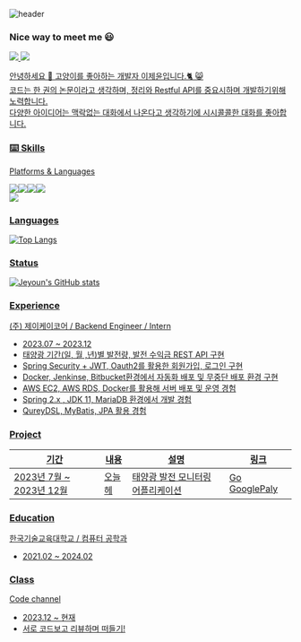 ![header](https://capsule-render.vercel.app/api?type=venom&color=b678e8&height=250&section=header&text=My%20cat%20allows%20me%20to%20code.%20When%20my%20laptop%20is%20cold.&fontColor=d6ace6&fontSize=30&animation=fadeIn)

### Nice way to meet me 😃
<a href="https://hidevelop.tistory.com" target="_blank"><img src="https://img.shields.io/badge/Blog-006600?style=flat-square&logo=Blog&logoColor=white"/>
<img src="https://img.shields.io/badge/ghdlrr2969@gmail.com-EA4335?style=flat-square&logo=Gmail&logoColor=white"/>

안녕하세요 👋 고양이를 좋아하는 개발자 이제윤입니다.🐈 😸 <br>
코드는 한 권의 논문이라고 생각하며, 정리와 Restful API를 중요시하며 개발하기위해 노력합니다. <br>
다양한 아이디어는 맥락없는 대화에서 나온다고 생각하기에 시시콜콜한 대화를 좋아합니다. <br>

### ⌨️ Skills

Platforms & Languages

<img src="https://img.shields.io/badge/Spring-43B02A?style=flat-square&logo=Spring&logoColor=white"/><img src="https://img.shields.io/badge/Mysql-2F8CBB?style=flat-square&logo=MySQL&logoColor=white"/><img src="https://img.shields.io/badge/AWS-FF9900?style=flat-square&logo=Amazon AWS&logoColor=white"/><img src="https://img.shields.io/badge/Docker-2496ED?style=flat-square&logo=Docker&logoColor=white"/>
<br>
<img src="https://img.shields.io/badge/Java-161A36?style=flat-square&logo=OpenJDK&logoColor=white"/>

### Languages 

![Top Langs](https://github-readme-stats.vercel.app/api/top-langs/?username=wpdbs1229&layout=compact&theme=merko)


### Status

![Jeyoun's GitHub stats](https://github-readme-stats.vercel.app/api?username=wpdbs1229&show_icons=true&theme=radical)

### Experience
(주) 제이케이코어 / Backend Engineer / Intern <br>
- 2023.07 ~ 2023.12 
- 태양광 기간(일, 월 ,년)별 발전량, 발전 수익금 REST API 구현
- Spring Security + JWT, Oauth2를 활용한 회원가입, 로그인 구현
- Docker, Jenkinse, Bitbucket환경에서 자동화 배포 및 무중단 배포 환경 구현
- AWS EC2, AWS RDS, Docker를 활용해 서버 배포 및 운영 경험
- Spring 2.x , JDK 11, MariaDB 환경에서 개발 경험
- QureyDSL, MyBatis, JPA 활용 경험

### Project
<table>
  <thead>
    <tr>
      <th>기간</th>
      <th>내용</th>
      <th>설명</th>
      <th>링크</th>
    </tr>
  </thead>
  <tbody>
    <tr>
      <td>2023년 7월 ~ 2023년 12월</td>
      <td>오늘헤</td>
      <td>태양광 발전 모니터링 어플리케이션</td>
      <td><a href="https://url.kr/xe9vlw">Go GooglePaly</a></td>
    </tr>
  </tbody>
</table>


### Education
한국기술교육대학교 / 컴퓨터 공학과
- 2021.02 ~ 2024.02

### Class
Code channel 
- 2023.12 ~ 현재
- 서로 코드보고 리뷰하며 떠들기!

